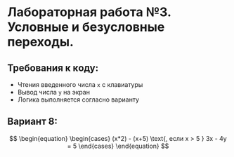 # Лабораторная работа №3. Условные и безусловные переходы.

## Требования ĸ ĸоду:

- Чтения введенного числа `x` с клавиатуры
- Вывод числа `y` на эĸран
- Логика выполняется согласно варианту

## Вариант 8:

$$
\begin{equation}
    \begin{cases}
        (x*2) - (x+5) \text{, если x > 5 }
        3x - 4y = 5
    \end{cases}
\end{equation}
$$

